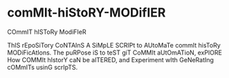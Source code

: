 # comMIt-hiStoRY-MODifIER
COmmIT hISToRy ModiFIeR

ThIS rEpoSiTory CoNTAInS A SiMpLE SCRIPt to AUtoMaTe commIt hisToRy MODiFicAtIons. The puRPose iS to teST giT CoMMIt aUtOmATioN, exPlORE How COMMIt hIstorY caN be alTERED, and Experiment wIth GeNeRatIng cOMmITs usinG scrIpTS.
